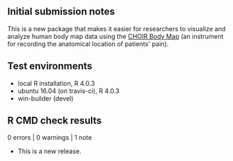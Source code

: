 ## Initial submission notes
This is a new package that makes it easier for researchers to visualize and analyze
human body map data using the [CHOIR Body Map](https://journals.lww.com/10.1097/PR9.0000000000000880) (an instrument for recording the 
anatomical location of patients' pain).

## Test environments
* local R installation, R 4.0.3
* ubuntu 16.04 (on travis-ci), R 4.0.3
* win-builder (devel)

## R CMD check results

0 errors | 0 warnings | 1 note

* This is a new release.
